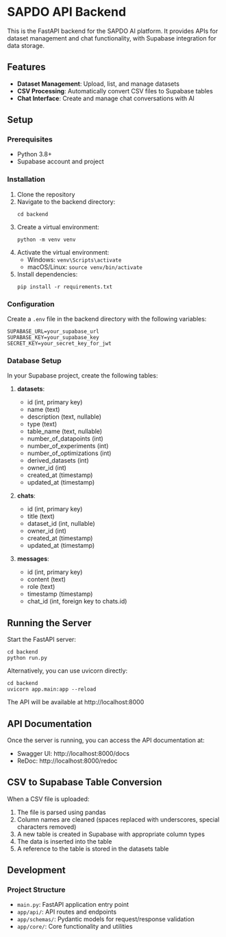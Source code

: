 # SAPDO API Backend

This is the FastAPI backend for the SAPDO AI platform. It provides APIs for dataset management and chat functionality, with Supabase integration for data storage.

## Features

- **Dataset Management**: Upload, list, and manage datasets
- **CSV Processing**: Automatically convert CSV files to Supabase tables
- **Chat Interface**: Create and manage chat conversations with AI

## Setup

### Prerequisites

- Python 3.8+
- Supabase account and project

### Installation

1. Clone the repository
2. Navigate to the backend directory:
   ```
   cd backend
   ```
3. Create a virtual environment:
   ```
   python -m venv venv
   ```
4. Activate the virtual environment:
   - Windows: `venv\Scripts\activate`
   - macOS/Linux: `source venv/bin/activate`
5. Install dependencies:
   ```
   pip install -r requirements.txt
   ```

### Configuration

Create a `.env` file in the backend directory with the following variables:

```
SUPABASE_URL=your_supabase_url
SUPABASE_KEY=your_supabase_key
SECRET_KEY=your_secret_key_for_jwt
```

### Database Setup

In your Supabase project, create the following tables:

1. **datasets**:
   - id (int, primary key)
   - name (text)
   - description (text, nullable)
   - type (text)
   - table_name (text, nullable)
   - number_of_datapoints (int)
   - number_of_experiments (int)
   - number_of_optimizations (int)
   - derived_datasets (int)
   - owner_id (int)
   - created_at (timestamp)
   - updated_at (timestamp)

2. **chats**:
   - id (int, primary key)
   - title (text)
   - dataset_id (int, nullable)
   - owner_id (int)
   - created_at (timestamp)
   - updated_at (timestamp)

3. **messages**:
   - id (int, primary key)
   - content (text)
   - role (text)
   - timestamp (timestamp)
   - chat_id (int, foreign key to chats.id)

## Running the Server

Start the FastAPI server:

```
cd backend
python run.py
```

Alternatively, you can use uvicorn directly:

```
cd backend
uvicorn app.main:app --reload
```

The API will be available at http://localhost:8000

## API Documentation

Once the server is running, you can access the API documentation at:

- Swagger UI: http://localhost:8000/docs
- ReDoc: http://localhost:8000/redoc

## CSV to Supabase Table Conversion

When a CSV file is uploaded:

1. The file is parsed using pandas
2. Column names are cleaned (spaces replaced with underscores, special characters removed)
3. A new table is created in Supabase with appropriate column types
4. The data is inserted into the table
5. A reference to the table is stored in the datasets table

## Development

### Project Structure

- `main.py`: FastAPI application entry point
- `app/api/`: API routes and endpoints
- `app/schemas/`: Pydantic models for request/response validation
- `app/core/`: Core functionality and utilities
